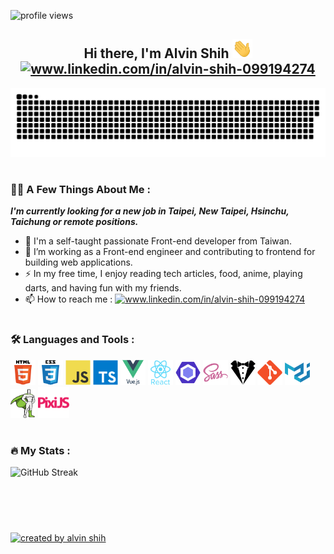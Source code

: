 <img
    alt="profile views"
    src="https://komarev.com/ghpvc/?username=stoneshih225&style=flat&color=blue"
/>

<!-- header -->
<div align="center">
    <h2>
        Hi there, I'm Alvin Shih
        <img
            alt="hi icon gif"
            src="https://github.com/stoneshih225/stoneshih225/raw/main/assets/hi.gif"
            width="32"
        />
        <!-- link tree -->
        <div>
            <a href="www.linkedin.com/in/alvin-shih-099194274">
                <img
                    alt="www.linkedin.com/in/alvin-shih-099194274"
                    src="https://img.shields.io/badge/LinkedIn-0077B5?style=flat&for-the-badge&logo=linkedin&logoColor=white"
                    width="90"
                />
            </a>
        </div>
    </h2>
    <picture>
        <source
            media="(prefers-color-scheme: dark)"
            srcset="https://raw.githubusercontent.com/stoneshih225/stoneshih225/output/github-contribution-grid-snake-dark.svg"
        />
        <source
            media="(prefers-color-scheme: light)"
            srcset="https://raw.githubusercontent.com/stoneshih225/stoneshih225/output/github-contribution-grid-snake.svg"
        />
        <img
            alt="github contribution grid snake animation"
            src="https://raw.githubusercontent.com/stoneshih225/stoneshih225/output/github-contribution-grid-snake-dark.svg"
        />
    </picture>
</div>
<h1></h1>

<!-- A Few Things About Me -->
<div>
    <h3>👨‍💻 A Few Things About Me :</h3>
    <!-- <p>I'm a self-taught passionate Front-end developer from Taiwan.</p> -->
    <p><strong><i>I'm currently looking for a new job in Taipei, New Taipei, Hsinchu, Taichung or remote positions.</i></strong></p>
    <ul>
        <li>💪 I'm a self-taught passionate Front-end developer from Taiwan.</li>
        <li>🔭 I’m working as a Front-end engineer and contributing to frontend for building web applications.</li>
        <li>⚡ In my free time, I enjoy reading tech articles, food, anime, playing darts, and having fun with my friends.</li>
        <!-- TODO: update How to reach me -->
        <li>
            📫 How to reach me :
            <a href="www.linkedin.com/in/alvin-shih-099194274">
                <img
                    alt="www.linkedin.com/in/alvin-shih-099194274"
                    src="https://img.shields.io/badge/LinkedIn-0077B5?style=flat&for-the-badge&logo=linkedin&logoColor=white"
                    width="75"
                />
            </a>
        </li>
    </ul>
</div>
<h1></h1>

<!-- Languages and Tools -->
<div>
    <h3>🛠️ Languages and Tools :</h3>
    <div>
        <img
            width="40"
            alt="html5"
            src="https://github.com/stoneshih225/stoneshih225/raw/main/assets/html5-original-wordmark.svg"
        />
        <img
            width="40"
            alt="css3"
            src="https://github.com/stoneshih225/stoneshih225/raw/main/assets/css3-original-wordmark.svg"
        />
        <img
            width="40"
            alt="javascript"
            src="https://github.com/stoneshih225/stoneshih225/raw/main/assets/javascript-original.svg"
        />
        <img
            width="40"
            alt="typescript"
            src="https://github.com/stoneshih225/stoneshih225/raw/main/assets/typescript-original.svg"
        />
        <img
            width="40"
            alt="vuejs"
            src="https://github.com/stoneshih225/stoneshih225/raw/main/assets/vuejs-original-wordmark.svg"
        />
        <img
            width="40"
            alt="react"
            src="https://github.com/stoneshih225/stoneshih225/raw/main/assets/react-original-wordmark.svg"
        />
        <img
            width="40"
            alt="eslint"
            src="https://github.com/stoneshih225/stoneshih225/raw/main/assets/eslint-original.svg"
        />
        <img
            width="40"
            alt="sass"
            src="https://github.com/stoneshih225/stoneshih225/raw/main/assets/sass-original.svg"
        />
        <img
            width="40"
            alt="stylelint"
            src="https://github.com/stoneshih225/stoneshih225/raw/main/assets/stylelint-svgrepo-com.svg"
        />
        <img
            width="40"
            alt="git"
            src="https://github.com/stoneshih225/stoneshih225/raw/main/assets/git-original.svg"
        />
        <img
            width="40"
            alt="materialui"
            src="https://github.com/stoneshih225/stoneshih225/raw/main/assets/materialui-original.svg"
        />
        <img
            width="40"
            alt="gsap-greensock"
            src="https://github.com/stoneshih225/stoneshih225/raw/main/assets/gsap-greensock.svg"
        />
        <img
            width="50"
            alt="pixijs"
            src="https://github.com/stoneshih225/stoneshih225/raw/main/assets/pixijs-svgrepo-com.svg"
        />
    </div>
</div>
<h1></h1>

<!-- My Stats -->
<div>
    <h3>🔥 My Stats :</h3>
    <img
        alt="GitHub Streak"
        src="https://streak-stats.demolab.com?user=stoneshih225&theme=rising-sun&border_radius=5"
    />
    <!-- <img
        alt="Top Langs"
        src="https://github-readme-stats.vercel.app/api/top-langs/?username=stoneshih225&layout=compact&theme=vision-friendly-dark"
    /> -->
</div>

<!-- footer -->
<br /><br />
<h1></h1>
<div>
    <a
        alt="https://github.com/stoneshih225"
        href="https://github.com/stoneshih225"
    >
        <img
            alt="created by alvin shih"
            src="https://img.shields.io/static/v1?style=for-the-badge&label=CREATED%20BY&message=Alvin%20Shih&color=000000"
        />
    </a>
</div>
